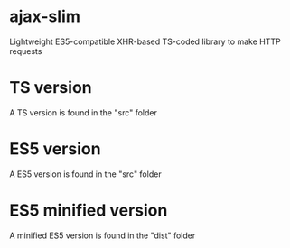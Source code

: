 # ajax-slim
Lightweight ES5-compatible XHR-based TS-coded library to make HTTP requests

# TS version
A TS version is found in the "src" folder

# ES5 version
A ES5 version is found in the "src" folder

# ES5 minified version
A minified ES5 version is found in the "dist" folder
